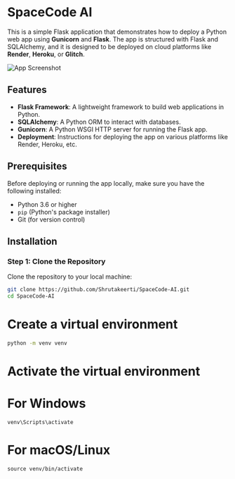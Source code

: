 # SpaceCode AI

This is a simple Flask application that demonstrates how to deploy a Python web app using **Gunicorn** and **Flask**. The app is structured with Flask and SQLAlchemy, and it is designed to be deployed on cloud platforms like **Render**, **Heroku**, or **Glitch**.

![App Screenshot](https://github.com/Shrutakeerti/DSA-Prep/blob/main/WhatsApp%20Image%202025-05-03%20at%209.46.09%20AM.jpeg)



## Features

- **Flask Framework**: A lightweight framework to build web applications in Python.
- **SQLAlchemy**: A Python ORM to interact with databases.
- **Gunicorn**: A Python WSGI HTTP server for running the Flask app.
- **Deployment**: Instructions for deploying the app on various platforms like Render, Heroku, etc.

## Prerequisites

Before deploying or running the app locally, make sure you have the following installed:

- Python 3.6 or higher
- `pip` (Python's package installer)
- Git (for version control)

## Installation

### Step 1: Clone the Repository

Clone the repository to your local machine:

```bash
git clone https://github.com/Shrutakeerti/SpaceCode-AI.git
cd SpaceCode-AI
```

# Create a virtual environment
```bash
python -m venv venv
```

# Activate the virtual environment
# For Windows
```
venv\Scripts\activate
```
# For macOS/Linux
```
source venv/bin/activate
```



